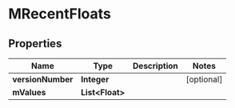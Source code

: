 # MRecentFloats

## Properties
Name | Type | Description | Notes
------------ | ------------- | ------------- | -------------
**versionNumber** | **Integer** |  |  [optional]
**mValues** | **List&lt;Float&gt;** |  | 
